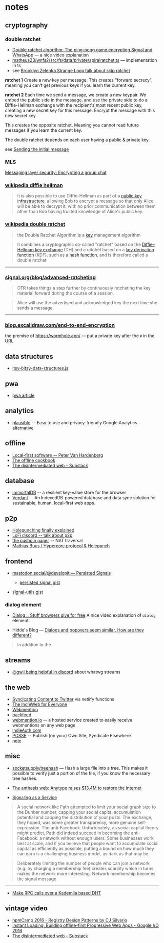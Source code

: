 # notes

## cryptography

### double ratchet

* [Double ratchet algorithm: The ping-pong game encrypting Signal and WhatsApp](https://www.youtube.com/watch?v=7uEeE3TUqmU&ab_channel=ChalkTalk) — a nice video explanation
* [matheus23/wnfs2/src/fs/data/private/spiralratchet.ts](https://github.com/oddsdk/ts-odd/blob/matheus23/wnfs2/src/fs/data/private/spiralratchet.ts) — implementation in ts
* see [Brooklyn Zelenka Strange Loop talk about skip ratchet](https://www.youtube.com/watch?v=3UjQd-JnMrQ&t=178s&ab_channel=StrangeLoopConference)

**ratchet 1**
Create a new key per message. This creates "forward secrecy", meaning you can't get previous keys if you learn the current key.

**ratchet 2**
Each time we send a message, we create a new keypair. We embed the public side in the message, and use the private side to do a Diffie-Hellman exchange with the recipient's most recent public key, creating a new secret key for this message. Encrypt the message with this new secret key. 

This creates the opposite ratchet. Meaning you cannot read future messages if you learn the current key.

The double ratchet depends on each user having a public & private key.

see [Sending the initial message](https://www.signal.org/docs/specifications/x3dh/#sending-the-initial-message)

### MLS
[Messaging layer security: Encrypting a group chat](https://www.youtube.com/watch?v=FESp2LHd42U&ab_channel=ChalkTalk)

### [wikipedia diffie hellman](https://en.wikipedia.org/wiki/Diffie%E2%80%93Hellman_key_exchange#Triple_Diffie-Hellman_(3-DH))

> It is also possible to use Diffie–Hellman as part of a [public key infrastructure](https://en.wikipedia.org/wiki/Public_key_infrastructure), allowing Bob to encrypt a message so that only Alice will be able to decrypt it, with no prior communication between them other than Bob having trusted knowledge of Alice's public key.

### [wikipedia double ratchet](https://en.wikipedia.org/wiki/Double_Ratchet_Algorithm)

> the Double Ratchet Algorithm is a [key](https://en.wikipedia.org/wiki/Key_(cryptography)) management algorithm

> It combines a cryptographic so-called "ratchet" based on the [Diffie–Hellman key exchange](https://en.wikipedia.org/wiki/Diffie%E2%80%93Hellman_key_exchange) (DH) and a ratchet based on a [key derivation function](https://en.wikipedia.org/wiki/Key_derivation_function) (KDF), such as a [hash function](https://en.wikipedia.org/wiki/Hash_function), and is therefore called a double ratchet

-------

### [signal.org/blog/advanced-ratcheting](https://signal.org/blog/advanced-ratcheting/)

> OTR takes things a step further by continuously ratcheting the key material forward during the course of a session. 

> Alice will use the advertised and acknowledged key the next time she sends a message.

-------

### [blog.excalidraw.com/end-to-end-encryption](https://blog.excalidraw.com/end-to-end-encryption/)

the premise of https://wormhole.app/ — put a private key after the `#` in the URL 

## data structures
* [itsy-bitsy-data-structures.js](https://github.com/jamiebuilds/itsy-bitsy-data-structures/blob/master/itsy-bitsy-data-structures.js)

## pwa
* [pwa article](https://medium.com/google-developers/instant-loading-web-apps-with-an-application-shell-architecture-7c0c2f10c73#.51gp3l2z0)

## analytics
* [plausible](https://plausible.io/) -- Easy to use and privacy-friendly Google Analytics alternative

## offline
* [Local-first software -- Peter Van Hardenberg](https://www.youtube.com/watch?v=KrPsyr8Ig6M)
* [The offline cookbook](https://jakearchibald.com/2014/offline-cookbook/)
* [The disintermediated web - Substack](https://www.youtube.com/watch?v=6jcQoSraHcw&list=PL0CdgOSSGlBYnHAl_DZoy9BWvdVQjNKE2&index=4&ab_channel=NearForm)

## database
* [ImmortalDB](https://github.com/gruns/ImmortalDB) -- a resilient key-value store for the browser
* [Verdant](https://github.com/a-type/verdant) -- An IndexedDB-powered database and data sync solution for sustainable, human, local-first web apps.

## p2p
* [Holepunching finally explained](https://youtu.be/nuK_PqvTQxo?t=2010)
* [LoFi discord -- talk about p2p](https://discord.com/channels/929781625473073245/1087795275365625917/1123653729867006134)
* [the pushpin paper](https://www.inkandswitch.com/pushpin/#nat-traversal) -- NAT traversal
* [Mathias Buus / Hypercore protocol & Holepunch](https://www.youtube.com/watch?v=nuK_PqvTQxo&t=2010s&ab_channel=WizardAmigos)

## frontend
* [mastodon.social/@developit — Persisted Signals](https://mastodon.social/@developit/110911126736335349)
  - [persisted signal gist](https://gist.github.com/developit/baa45015a607877a9a9e2697fb32ab8b)

* [signal-utils gist](https://gist.github.com/developit/a72311c247756f24da5b22d19c9dad48)

### dialog element
* [Dialog :: Stuff browsers give for free](https://www.youtube.com/watch?v=y8HjQETqrOM&ab_channel=DaveCross)
A nice video explanation of `dialog` element.

* Hidde's Blog — [Dialogs and popovers seem similar. How are they different?](https://hidde.blog/dialog-modal-popover-differences/)
> In addition to the [<dialog> element](https://html.spec.whatwg.org/dev/interactive-elements.html#the-dialog-element), HTML now has a [popover attribute](https://html.spec.whatwg.org/dev/popover.html#the-popover-attribute). This post goes into the differences between dialogs, popovers, overlays and disclosure widgets. We'll also look at what it means when an element is modal. All somewhat related concepts

## streams
* [@gwil being helpful in discord](https://discord.com/channels/613255095106142219/730562221612073041/1082543804076269628) about whatwg streams

## the web
* [Syndicating Content to Twitter](https://mxb.dev/blog/syndicating-content-to-twitter-with-netlify-functions/) via netlify functions
* [The IndieWeb for Everyone](https://mxb.dev/blog/the-indieweb-for-everyone/)
* [Webmention](https://indieweb.org/Webmention)
* [backfeed](https://indieweb.org/backfeed)
* [webmention.io](https://webmention.io/) -- a hosted service created to easily receive webmentions on any web page
* [indieAuth.com](https://indieauth.com/)
* [POSSE](https://indieweb.org/POSSE) -- Publish (on your) Own Site, Syndicate Elsewhere
* [note](https://indieweb.org/note)

## misc

* [socketsupply/treehash](https://github.com/socketsupply/treehash) — Hash a large file into a tree.
This makes it possible to verify just a portion of the file, if you know the necessary tree hashes.
* [The anthesis web: Anytype raises $13.4M to restore the Internet
](https://tech.eu/2023/08/23/anytype-raises-13-4m-decentralised-web/)

* [Signaling as a Service](https://julian.digital/2020/03/28/signaling-as-a-service/)

> A social network like Path attempted to limit your social graph size to the Dunbar number, capping your social capital accumulation potential and capping the distribution of your posts. The exchange, they hoped, was some greater transparency, more genuine self-expression. The anti-Facebook. Unfortunately, as social capital theory might predict, Path did indeed succeed in becoming the anti-Facebook: a network without enough users. Some businesses work best at scale, and if you believe that people want to accumulate social capital as efficiently as possible, putting a bound on how much they can earn is a challenging business model, as dark as that may be.

> Deliberately limiting the number of people who can join a network (e.g. by charging a membership fee) creates scarcity which in turns makes the network more interesting. Network membership becomes the signal message.

-------

* [Make RPC calls over a Kademlia based DHT](https://github.com/mafintosh/dht-rpc)


## vintage video
* [npmCamp 2016 - Registry Design Patterns by CJ Silverio](https://www.youtube.com/watch?v=WucjSoBsOBQ&ab_channel=npm)
* [Instant Loading: Building offline-first Progressive Web Apps - Google I/O 2016](https://www.youtube.com/watch?v=cmGr0RszHc8&ab_channel=GoogleChromeDevelopers)
* [The disintermediated web - Substack](https://www.youtube.com/watch?v=6jcQoSraHcw&list=PL0CdgOSSGlBYnHAl_DZoy9BWvdVQjNKE2&index=4&ab_channel=NearForm)

